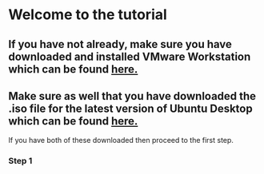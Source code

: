 # Welcome to the tutorial
## If you have not already, make sure you have downloaded and installed VMware Workstation which can be found [here.](https://www.vmware.com/products/workstation-pro.html)
## Make sure as well that you have downloaded the .iso file for the latest version of Ubuntu Desktop which can be found [here.](https://ubuntu.com/download/desktop)

If you have both of these downloaded then proceed to the first step.

### Step 1
